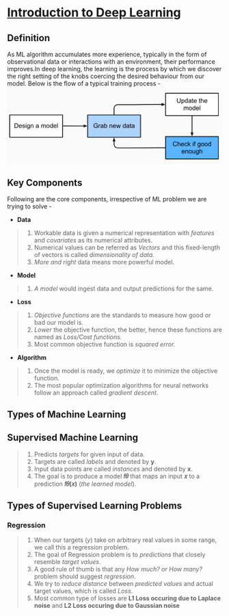 # [Introduction to Deep Learning](http://d2l.ai/chapter_introduction/intro.html) 

## Definition
 As ML algorithm accumulates more experience, typically in the form of observational data or interactions with an environment, their performance improves.In deep learning, the learning is the process by which we discover the right setting of the knobs coercing the desired behaviour from our model. Below is the flow of a typical training process - <be>
 <img src="../images/training_process.png" width="550" >
 
 ## Key Components
 Following are the core components, irrespective of ML problem we are trying to solve - 
 * **Data**<br>
 >1. Workable data is given a numerical representation with *features* and *covariates* as its numerical attributes.
 >2. Numerical values can be referred as *Vectors* and this fixed-length of vectors is called *dimensionality of data.*
 >3. *More and right* data means more powerful model.
 * **Model**
 >1. *A model* would ingest data and output predictions for the same.
 * **Loss**
 >1. *Objective functions* are the standards to measure how good or bad our model is.
 >2. *Lower* the objective function, the better, hence these functions are named as *Loss/Cost functions.* 
 >3. Most common objective function is *squared error.* 
 * **Algorithm**
 >1. Once the model is ready, we *optimize* it to minimize the objective function.
 >2. The most popular optimization algorithms for neural networks follow an approach called *gradient descent*. 
 
 ## Types of Machine Learning
 ## Supervised Machine Learning
 >1. Predicts *targets* for given input of data.
 >2. Targets are called *labels* and denoted by **y**.
 >3. Input data points are called *instances* and denoted by **x**.
 >4. The goal is to produce a model  **𝑓𝜃**  that maps an input  **𝑥**  to a prediction  **𝑓𝜃(𝑥)** (*the learned model*).
 
 ## Types of Supervised Learning Problems
 ### Regression
 >1. When our targets (*y*) take on arbitrary real values in some range, we call this a regression problem.
 >2. The goal of Regression problem is to *predictions* that closely resemble *target values*.
 >3. A good rule of thumb is that any *How much? or How many?* problem should suggest *regression*.
 >4. We try to *reduce distance* between *predicted values* and actual target values, which is called *Loss*.
 >5. Most common type of losses are **L1 Loss occuring due to Laplace noise** and **L2 Loss occuring due to Gaussian noise** 
 
